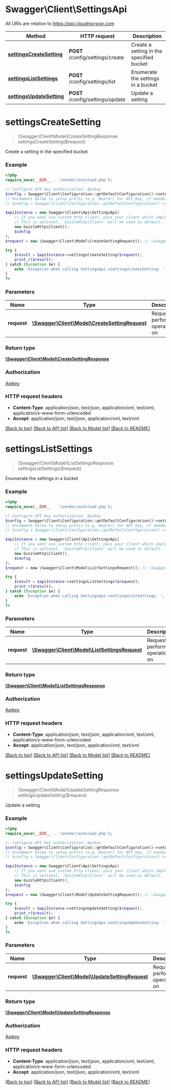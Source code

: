 # Swagger\Client\SettingsApi

All URIs are relative to *https://api.cloudmersive.com*

Method | HTTP request | Description
------------- | ------------- | -------------
[**settingsCreateSetting**](SettingsApi.md#settingsCreateSetting) | **POST** /config/settings/create | Create a setting in the specified bucket
[**settingsListSettings**](SettingsApi.md#settingsListSettings) | **POST** /config/settings/list | Enumerate the settings in a bucket
[**settingsUpdateSetting**](SettingsApi.md#settingsUpdateSetting) | **POST** /config/settings/update | Update a setting


# **settingsCreateSetting**
> \Swagger\Client\Model\CreateSettingResponse settingsCreateSetting($request)

Create a setting in the specified bucket

### Example
```php
<?php
require_once(__DIR__ . '/vendor/autoload.php');

// Configure API key authorization: Apikey
$config = Swagger\Client\Configuration::getDefaultConfiguration()->setApiKey('Apikey', 'YOUR_API_KEY');
// Uncomment below to setup prefix (e.g. Bearer) for API key, if needed
// $config = Swagger\Client\Configuration::getDefaultConfiguration()->setApiKeyPrefix('Apikey', 'Bearer');

$apiInstance = new Swagger\Client\Api\SettingsApi(
    // If you want use custom http client, pass your client which implements `GuzzleHttp\ClientInterface`.
    // This is optional, `GuzzleHttp\Client` will be used as default.
    new GuzzleHttp\Client(),
    $config
);
$request = new \Swagger\Client\Model\CreateSettingRequest(); // \Swagger\Client\Model\CreateSettingRequest | Request to perform the operation on

try {
    $result = $apiInstance->settingsCreateSetting($request);
    print_r($result);
} catch (Exception $e) {
    echo 'Exception when calling SettingsApi->settingsCreateSetting: ', $e->getMessage(), PHP_EOL;
}
?>
```

### Parameters

Name | Type | Description  | Notes
------------- | ------------- | ------------- | -------------
 **request** | [**\Swagger\Client\Model\CreateSettingRequest**](../Model/CreateSettingRequest.md)| Request to perform the operation on |

### Return type

[**\Swagger\Client\Model\CreateSettingResponse**](../Model/CreateSettingResponse.md)

### Authorization

[Apikey](../../README.md#Apikey)

### HTTP request headers

 - **Content-Type**: application/json, text/json, application/xml, text/xml, application/x-www-form-urlencoded
 - **Accept**: application/json, text/json, application/xml, text/xml

[[Back to top]](#) [[Back to API list]](../../README.md#documentation-for-api-endpoints) [[Back to Model list]](../../README.md#documentation-for-models) [[Back to README]](../../README.md)

# **settingsListSettings**
> \Swagger\Client\Model\ListSettingsResponse settingsListSettings($request)

Enumerate the settings in a bucket

### Example
```php
<?php
require_once(__DIR__ . '/vendor/autoload.php');

// Configure API key authorization: Apikey
$config = Swagger\Client\Configuration::getDefaultConfiguration()->setApiKey('Apikey', 'YOUR_API_KEY');
// Uncomment below to setup prefix (e.g. Bearer) for API key, if needed
// $config = Swagger\Client\Configuration::getDefaultConfiguration()->setApiKeyPrefix('Apikey', 'Bearer');

$apiInstance = new Swagger\Client\Api\SettingsApi(
    // If you want use custom http client, pass your client which implements `GuzzleHttp\ClientInterface`.
    // This is optional, `GuzzleHttp\Client` will be used as default.
    new GuzzleHttp\Client(),
    $config
);
$request = new \Swagger\Client\Model\ListSettingsRequest(); // \Swagger\Client\Model\ListSettingsRequest | Request to perform the operation on

try {
    $result = $apiInstance->settingsListSettings($request);
    print_r($result);
} catch (Exception $e) {
    echo 'Exception when calling SettingsApi->settingsListSettings: ', $e->getMessage(), PHP_EOL;
}
?>
```

### Parameters

Name | Type | Description  | Notes
------------- | ------------- | ------------- | -------------
 **request** | [**\Swagger\Client\Model\ListSettingsRequest**](../Model/ListSettingsRequest.md)| Request to perform the operation on |

### Return type

[**\Swagger\Client\Model\ListSettingsResponse**](../Model/ListSettingsResponse.md)

### Authorization

[Apikey](../../README.md#Apikey)

### HTTP request headers

 - **Content-Type**: application/json, text/json, application/xml, text/xml, application/x-www-form-urlencoded
 - **Accept**: application/json, text/json, application/xml, text/xml

[[Back to top]](#) [[Back to API list]](../../README.md#documentation-for-api-endpoints) [[Back to Model list]](../../README.md#documentation-for-models) [[Back to README]](../../README.md)

# **settingsUpdateSetting**
> \Swagger\Client\Model\UpdateSettingResponse settingsUpdateSetting($request)

Update a setting

### Example
```php
<?php
require_once(__DIR__ . '/vendor/autoload.php');

// Configure API key authorization: Apikey
$config = Swagger\Client\Configuration::getDefaultConfiguration()->setApiKey('Apikey', 'YOUR_API_KEY');
// Uncomment below to setup prefix (e.g. Bearer) for API key, if needed
// $config = Swagger\Client\Configuration::getDefaultConfiguration()->setApiKeyPrefix('Apikey', 'Bearer');

$apiInstance = new Swagger\Client\Api\SettingsApi(
    // If you want use custom http client, pass your client which implements `GuzzleHttp\ClientInterface`.
    // This is optional, `GuzzleHttp\Client` will be used as default.
    new GuzzleHttp\Client(),
    $config
);
$request = new \Swagger\Client\Model\UpdateSettingRequest(); // \Swagger\Client\Model\UpdateSettingRequest | Request to perform the operation on

try {
    $result = $apiInstance->settingsUpdateSetting($request);
    print_r($result);
} catch (Exception $e) {
    echo 'Exception when calling SettingsApi->settingsUpdateSetting: ', $e->getMessage(), PHP_EOL;
}
?>
```

### Parameters

Name | Type | Description  | Notes
------------- | ------------- | ------------- | -------------
 **request** | [**\Swagger\Client\Model\UpdateSettingRequest**](../Model/UpdateSettingRequest.md)| Request to perform the operation on |

### Return type

[**\Swagger\Client\Model\UpdateSettingResponse**](../Model/UpdateSettingResponse.md)

### Authorization

[Apikey](../../README.md#Apikey)

### HTTP request headers

 - **Content-Type**: application/json, text/json, application/xml, text/xml, application/x-www-form-urlencoded
 - **Accept**: application/json, text/json, application/xml, text/xml

[[Back to top]](#) [[Back to API list]](../../README.md#documentation-for-api-endpoints) [[Back to Model list]](../../README.md#documentation-for-models) [[Back to README]](../../README.md)

